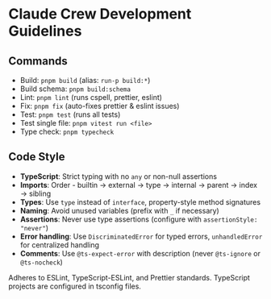 # Claude Crew Development Guidelines

## Commands

- Build: `pnpm build` (alias: `run-p build:*`)
- Build schema: `pnpm build:schema`
- Lint: `pnpm lint` (runs cspell, prettier, eslint)
- Fix: `pnpm fix` (auto-fixes prettier & eslint issues)
- Test: `pnpm test` (runs all tests)
- Test single file: `pnpm vitest run <file>`
- Type check: `pnpm typecheck`

## Code Style

- **TypeScript**: Strict typing with no `any` or non-null assertions
- **Imports**: Order - builtin → external → type → internal → parent → index → sibling
- **Types**: Use `type` instead of `interface`, property-style method signatures
- **Naming**: Avoid unused variables (prefix with `_` if necessary)
- **Assertions**: Never use type assertions (configure with `assertionStyle: "never"`)
- **Error handling**: Use `DiscriminatedError` for typed errors, `unhandledError` for centralized handling
- **Comments**: Use `@ts-expect-error` with description (never `@ts-ignore` or `@ts-nocheck`)

Adheres to ESLint, TypeScript-ESLint, and Prettier standards. TypeScript projects are configured in tsconfig files.
